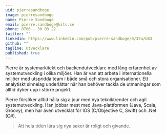```yaml
---
uid: pierresandboge
image: pierresandboge
name: Pierre Sandboge
email: pierre.sandboge@kits.se
phone: 0706 - 30 03 22
twitter: ""
linkedin: https://www.linkedin.com/pub/pierre-sandboge/0/35a/b83
github: ""
tagline: Utvecklare
published: true
---
```


Pierre är systemarkitekt och backendutvecklare med lång erfarenhet av systemutveckling i olika miljöer. Han är van att arbeta i internationella miljöer med utspridda team i både små och stora organisationer. Ett analytiskt sinnelag underlättar när han behöver tackla de utmaningar som alltid dyker upp i större projekt.

Pierre försöker alltid hålla sig a jour med nya tekniktrender och agil systemutveckling. Han jobbar mest med Java-plattformen (Java, Scala, Groovy), men har även utvecklat för IOS (C/Objective C, Swift) och .Net (C#).

> Att hela tiden lära sig nya saker är roligt och givande.
